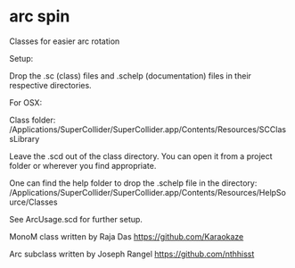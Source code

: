 arc spin
========
Classes for easier arc rotation

Setup:

Drop the .sc (class) files and .schelp (documentation) files in their respective directories.

For OSX:

Class folder:
/Applications/SuperCollider/SuperCollider.app/Contents/Resources/SCClassLibrary

Leave the .scd out of the class directory. You can open it from a project folder or wherever you find appropriate.

One can find the help folder to drop the .schelp file in the directory:
/Applications/SuperCollider/SuperCollider.app/Contents/Resources/HelpSource/Classes

See ArcUsage.scd for further setup.

MonoM class written by Raja Das
https://github.com/Karaokaze

Arc subclass written by Joseph Rangel
https://github.com/nthhisst
